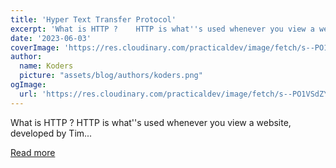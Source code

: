```yaml
---
title: 'Hyper Text Transfer Protocol'
excerpt: 'What is HTTP ?    HTTP is what''s used whenever you view a website, developed by Tim...'
date: '2023-06-03'
coverImage: 'https://res.cloudinary.com/practicaldev/image/fetch/s--PO1VSdZY--/c_imagga_scale,f_auto,fl_progressive,h_420,q_auto,w_1000/https://dev-to-uploads.s3.amazonaws.com/uploads/articles/2s075vyxkgxqyiy0ec21.jpg'
author:
  name: Koders
  picture: "assets/blog/authors/koders.png"
ogImage:
  url: 'https://res.cloudinary.com/practicaldev/image/fetch/s--PO1VSdZY--/c_imagga_scale,f_auto,fl_progressive,h_420,q_auto,w_1000/https://dev-to-uploads.s3.amazonaws.com/uploads/articles/2s075vyxkgxqyiy0ec21.jpg'
---
```


What is HTTP ?    HTTP is what''s used whenever you view a website, developed by Tim...

[Read more](https://dev.to/rashakdude/hyper-text-transfer-protocol-3chd)
